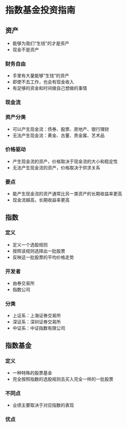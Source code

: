 

# 指数基金投资指南

## 资产
* 能够为我们“生钱"的才是资产
* 现金不是资产

### 财务自由
* 手里有大量能够”生钱“的资产
* 即使不去工作，也会有现金收入
* 有足够的资金和时间做自己想做的事情

### 现金流

### 资产分类
* 可以产生现金流：债券、股票、房地产、银行理财
* 无法产生现金流：黄金、古董、贵金属、艺术品

### 价格驱动
* 产生现金流的资产，价格取决于现金流的大小和稳定性
* 无法产生现金流的资产，价格取决于供求关系

### 要点
* 能产生现金流的资产通常比另一类资产的长期收益率更高
* 现金流越高，长期收益率更高

## 指数

### 定义
* 定义一个选股规则
* 按照该规则选择出一批股票
* 反映这一批股票的平均价格走势

### 开发者
* 由券交易所
* 指数公司

### 分类
* 上证系：上海证券交易所
* 深证系：深圳证券交易所
* 中证系：中证指数有限公司

## 指数基金

### 定义
* 一种特殊的股票基金
* 完全按照指数的选股规则去买入完全一样的一批股票

### 不同点
* 业绩主要取决于对应指数的表现

### 优点



